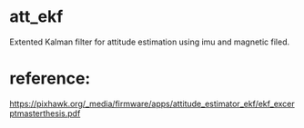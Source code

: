 # att_ekf
Extented Kalman filter for attitude estimation using imu and magnetic filed.


# reference: 
https://pixhawk.org/_media/firmware/apps/attitude_estimator_ekf/ekf_excerptmasterthesis.pdf
